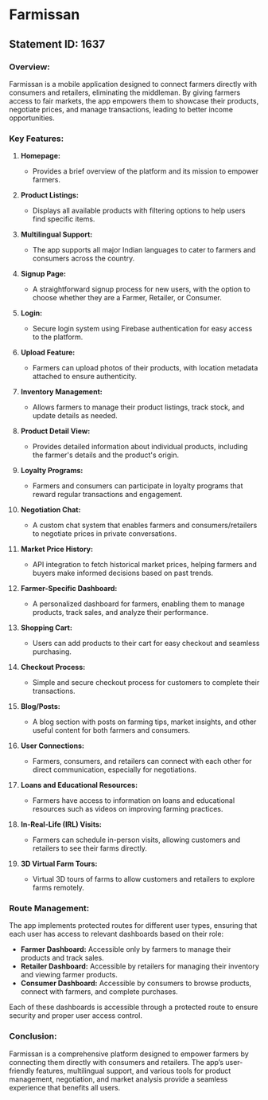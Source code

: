 # Farmissan

## Statement ID: 1637

### Overview:
Farmissan is a mobile application designed to connect farmers directly with consumers and retailers, eliminating the middleman. By giving farmers access to fair markets, the app empowers them to showcase their products, negotiate prices, and manage transactions, leading to better income opportunities.

### Key Features:

1. **Homepage:**
   - Provides a brief overview of the platform and its mission to empower farmers.

2. **Product Listings:**
   - Displays all available products with filtering options to help users find specific items.

3. **Multilingual Support:**
   - The app supports all major Indian languages to cater to farmers and consumers across the country.

4. **Signup Page:**
   - A straightforward signup process for new users, with the option to choose whether they are a Farmer, Retailer, or Consumer.

5. **Login:**
   - Secure login system using Firebase authentication for easy access to the platform.

6. **Upload Feature:**
   - Farmers can upload photos of their products, with location metadata attached to ensure authenticity.

7. **Inventory Management:**
   - Allows farmers to manage their product listings, track stock, and update details as needed.

8. **Product Detail View:**
   - Provides detailed information about individual products, including the farmer's details and the product's origin.

9. **Loyalty Programs:**
   - Farmers and consumers can participate in loyalty programs that reward regular transactions and engagement.

10. **Negotiation Chat:**
    - A custom chat system that enables farmers and consumers/retailers to negotiate prices in private conversations.

11. **Market Price History:**
    - API integration to fetch historical market prices, helping farmers and buyers make informed decisions based on past trends.

12. **Farmer-Specific Dashboard:**
    - A personalized dashboard for farmers, enabling them to manage products, track sales, and analyze their performance.

13. **Shopping Cart:**
    - Users can add products to their cart for easy checkout and seamless purchasing.

14. **Checkout Process:**
    - Simple and secure checkout process for customers to complete their transactions.

15. **Blog/Posts:**
    - A blog section with posts on farming tips, market insights, and other useful content for both farmers and consumers.

16. **User Connections:**
    - Farmers, consumers, and retailers can connect with each other for direct communication, especially for negotiations.

17. **Loans and Educational Resources:**
    - Farmers have access to information on loans and educational resources such as videos on improving farming practices.

18. **In-Real-Life (IRL) Visits:**
    - Farmers can schedule in-person visits, allowing customers and retailers to see their farms directly.

19. **3D Virtual Farm Tours:**
    - Virtual 3D tours of farms to allow customers and retailers to explore farms remotely.

### Route Management:

The app implements protected routes for different user types, ensuring that each user has access to relevant dashboards based on their role:

- **Farmer Dashboard:** Accessible only by farmers to manage their products and track sales.
- **Retailer Dashboard:** Accessible by retailers for managing their inventory and viewing farmer products.
- **Consumer Dashboard:** Accessible by consumers to browse products, connect with farmers, and complete purchases.

Each of these dashboards is accessible through a protected route to ensure security and proper user access control.

### Conclusion:
Farmissan is a comprehensive platform designed to empower farmers by connecting them directly with consumers and retailers. The app’s user-friendly features, multilingual support, and various tools for product management, negotiation, and market analysis provide a seamless experience that benefits all users.
